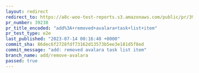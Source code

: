 ```yaml
---
layout: redirect
redirect_to: https://a8c-woo-test-reports.s3.amazonaws.com/public/pr/39238/e2e/index.html
pr_number: 39238
pr_title_encoded: "add%3A+removed+avalara+task+list+item"
pr_test_type: e2e
last_published: "2023-07-14 00:16:48 +0000"
commit_sha: 86dec6f2728fdf73162d13573b5ee3e181d5f8ed
commit_message: "add: removed avalara task list item"
branch_name: add/remove-avalara
passed: true
---
```

